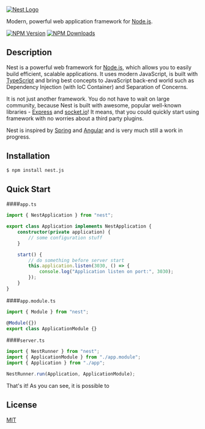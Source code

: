[![Nest Logo](http://kamilmysliwiec.com/public/nest-logo.png)](http://kamilmysliwiec.com/)

  Modern, powerful web application framework for [Node.js](http://nodejs.org).

  [![NPM Version][npm-image]][npm-url]
  [![NPM Downloads][downloads-image]][downloads-url]

## Description

Nest is a powerful web framework for [Node.js](http://nodejs.org), which allows you to easily build efficient, scalable applications.
It uses modern JavaScript, is built with [TypeScript](http://www.typescriptlang.org) and bring best concepts to JavaScript back-end world such as Dependency Injection (with IoC Container) and Separation of Concerns.

It is not just another framework. You do not have to wait on large community, because Nest is built with awesome, popular well-known libraries - [Express](https://github.com/expressjs/express) and [socket.io](https://github.com/socketio/socket.io)! It means, that you could quickly start using framework with no worries about a third party plugins.

Nest is inspired by [Spring](https://spring.io) and [Angular](https://angular.io/) and is very much still a work in progress.

## Installation

```bash
$ npm install nest.js
```

## Quick Start

####`app.ts`
```ts
import { NestApplication } from "nest";

export class Application implements NestApplication {
    constructor(private application) {
        // some configuration stuff
    }

    start() {
        // do something before server start
        this.application.listen(3030, () => {
            console.log("Application listen on port:", 3030);
        });
    }
}
```
####`app.module.ts`
```ts
import { Module } from "nest";

@Module({})
export class ApplicationModule {}
```
####`server.ts`
```ts
import { NestRunner } from "nest";
import { ApplicationModule } from "./app.module";
import { Application } from "./app";

NestRunner.run(Application, ApplicationModule);
```
That's it! As you can see, it is possible to 

## License

  [MIT](LICENSE)

[npm-image]: https://img.shields.io/npm/v/nest.js.svg
[npm-url]: https://npmjs.org/package/nest.js
[downloads-image]: https://img.shields.io/npm/dm/nest.js.svg
[downloads-url]: https://npmjs.org/package/nest.js
